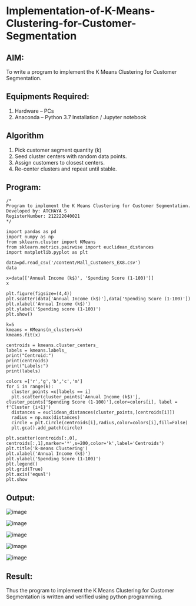 # Implementation-of-K-Means-Clustering-for-Customer-Segmentation

## AIM:
To write a program to implement the K Means Clustering for Customer Segmentation.

## Equipments Required:
1. Hardware – PCs
2. Anaconda – Python 3.7 Installation / Jupyter notebook

## Algorithm

1. Pick customer segment quantity (k)
2. Seed cluster centers with random data points.
3. Assign customers to closest centers.
4. Re-center clusters and repeat until stable.

## Program:
```
/*
Program to implement the K Means Clustering for Customer Segmentation.
Developed by: ATCHAYA S
RegisterNumber: 212222040021 
*/
```
```
import pandas as pd
import numpy as np
from sklearn.cluster import KMeans
from sklearn.metrics.pairwise import euclidean_distances
import matplotlib.pyplot as plt

data=pd.read_csv('/content/Mall_Customers_EX8.csv')
data

x=data[['Annual Income (k$)', 'Spending Score (1-100)']]
x

plt.figure(figsize=(4,4))
plt.scatter(data['Annual Income (k$)'],data['Spending Score (1-100)'])
plt.xlabel('Annual Income (k$)')
plt.ylabel('Spending score (1-100)')
plt.show()

k=5
kmeans = KMeans(n_clusters=k)
kmeans.fit(x)

centroids = kmeans.cluster_centers_
labels = kmeans.labels_
print("Centroid:")
print(centroids)
print("Labels:")
print(labels)

colors =['r','g','b','c','m']
for i in range(k):
  cluster_points =x[labels == i]
  plt.scatter(cluster_points['Annual Income (k$)'], cluster_points['Spending Score (1-100)'],color=colors[i], label = f'Cluster {i+1}')
  distances = euclidean_distances(cluster_points,[centroids[i]])
  radius = np.max(distances)
  circle = plt.Circle(centroids[i],radius,color=colors[i],fill=False)
  plt.gca().add_patch(circle)
  
plt.scatter(centroids[:,0], centroids[:,1],marker='*',s=200,color='k',label='Centroids')
plt.title('k-means Clustering')
plt.xlabel('Annual Income (k$)')
plt.ylabel('Spending Score (1-100)')
plt.legend()
plt.grid(True)
plt.axis('equal')
plt.show
```
## Output:
![image](https://github.com/AtchayaSundaramoorthy/Implementation-of-K-Means-Clustering-for-Customer-Segmentation/assets/119393516/bcf18dbe-5191-499c-a39c-ab78500e7751)

![image](https://github.com/AtchayaSundaramoorthy/Implementation-of-K-Means-Clustering-for-Customer-Segmentation/assets/119393516/61e18729-00ae-402c-9b5d-5b9bf5391e04)

![image](https://github.com/AtchayaSundaramoorthy/Implementation-of-K-Means-Clustering-for-Customer-Segmentation/assets/119393516/fe6390b4-ea6d-4a4f-8468-0e5bf21405e6)

![image](https://github.com/AtchayaSundaramoorthy/Implementation-of-K-Means-Clustering-for-Customer-Segmentation/assets/119393516/a99db6d4-93eb-4ddd-96fe-805c24c756a5)

![image](https://github.com/AtchayaSundaramoorthy/Implementation-of-K-Means-Clustering-for-Customer-Segmentation/assets/119393516/44d72b76-f1e7-4133-a88a-aca6bef70989)


## Result:
Thus the program to implement the K Means Clustering for Customer Segmentation is written and verified using python programming.
